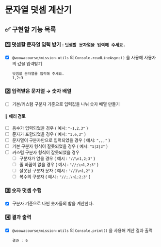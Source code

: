# 문자열 덧셈 계산기

## ✅ 구현할 기능 목록

### 1️⃣ 덧셈할 문자열 입력 받기 : `덧셈할 문자열을 입력해 주세요.`

-   [x] `@woowacourse/mission-utils` 의 `Console.readLineAsync()` 을 사용해 사용자의 값을 입력받기
    ```
    덧셈할 문자열을 입력해 주세요.
    1,2:3
    ```

### 2️⃣ 입력받은 문자열 → 숫자 배열

-   [ ] 기본/커스텀 구분자 기준으로 입력값을 나눠 숫자 배열 만들기

#### 🚨 에러 검토

-   [ ] 음수가 입력되었을 경우 ( 예시: `"-1,2,3"` )
-   [ ] 문자가 포함되었을 경우 ( 예시: `"1,e,3"` )
-   [ ] 문자열이 구분자만으로 입력되었을 경우 ( 예시: `",,,"` )
-   [ ] 기본 구분자 형식이 잘못되었을 경우 ( 예시: `"1|2|3"` )
-   [ ] 커스텀 구분자 형식이 잘못되었을 경우
    -   [ ] 구분자가 없을 경우 ( 예시 : `"//\n1,2;3"` )
    -   [ ] 줄 바꿈이 없을 경우 ( 예시 : `"//;\n1,2;3"` )
    -   [ ] 잘못된 구분자 문자 ( 예시 : `"//1\n1,2"` )
    -   [ ] 복수의 구분자 ( 예시 : `"//;,\n1;2;3"` )

### 3️⃣ 숫자 덧셈 수행

-   [x] 구분자 기준으로 나뉜 숫자들의 합을 계산한다.

### 4️⃣ 결과 출력

-   [x] `@woowacourse/mission-utils` 의 `Console.print()` 을 사용해 계산 결과 출력
    ```
    결과 : 6
    ```
